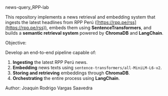news-query_RPP-lab

This repository implements a news retrieval and embedding system that ingests the latest headlines from RPP Perú ([https://rpp.pe/rss](https://rpp.pe/rss)), embeds them using **SentenceTransformers**, and builds a **semantic retrieval system** powered by **ChromaDB** and **LangChain**.

Objective:

Develop an end-to-end pipeline capable of:
1. **Ingesting** the latest RPP Perú news.
2. **Embedding** news texts using `sentence-transformers/all-MiniLM-L6-v2`.
3. **Storing and retrieving** embeddings through **ChromaDB**.
4. **Orchestrating** the entire process using **LangChain**.

Author: Joaquin Rodrigo Vargas Saavedra
